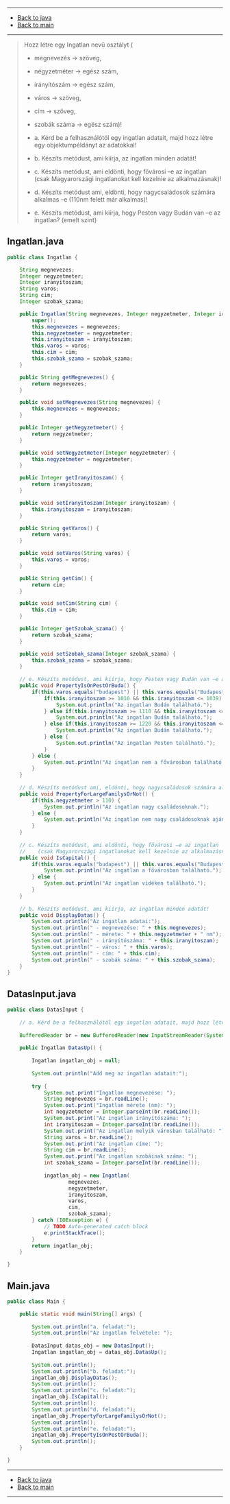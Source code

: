 
---

- [Back to java](../../java.md)
- [Back to main](../../../../README.md)

---

> Hozz létre egy Ingatlan nevű osztályt (
> - megnevezés -> szöveg, 
> - négyzetméter -> egész szám,
> - irányítószám -> egész szám, 
> - város -> szöveg, 
> - cím -> szöveg, 
> - szobák száma -> egész szám)!
>
> - a. Kérd be a felhasználótól egy ingatlan adatait, majd hozz létre egy objektumpéldányt az adatokkal!
> - b. Készíts metódust, ami kiírja, az ingatlan minden adatát!
> - c. Készíts metódust, ami eldönti, hogy fővárosi –e az ingatlan (csak Magyarországi ingatlanokat kell kezelnie az alkalmazásnak)!
> - d. Készíts metódust ami, eldönti, hogy nagycsaládosok számára alkalmas –e (110nm felett már alkalmas)!
> - e. Készíts metódust, ami kiírja, hogy Pesten vagy Budán van –e az ingatlan? (emelt szint)

## Ingatlan.java

```java
public class Ingatlan {

	String megnevezes;
	Integer negyzetmeter;
	Integer iranyitoszam;
	String varos;
	String cim;
	Integer szobak_szama;

	public Ingatlan(String megnevezes, Integer negyzetmeter, Integer iranyitoszam, String varos, String cim, Integer szobak_szama) {
		super();
		this.megnevezes = megnevezes;
		this.negyzetmeter = negyzetmeter;
		this.iranyitoszam = iranyitoszam;
		this.varos = varos;
		this.cim = cim;
		this.szobak_szama = szobak_szama;
	}

	public String getMegnevezes() {
		return megnevezes;
	}

	public void setMegnevezes(String megnevezes) {
		this.megnevezes = megnevezes;
	}

	public Integer getNegyzetmeter() {
		return negyzetmeter;
	}

	public void setNegyzetmeter(Integer negyzetmeter) {
		this.negyzetmeter = negyzetmeter;
	}

	public Integer getIranyitoszam() {
		return iranyitoszam;
	}

	public void setIranyitoszam(Integer iranyitoszam) {
		this.iranyitoszam = iranyitoszam;
	}

	public String getVaros() {
		return varos;
	}

	public void setVaros(String varos) {
		this.varos = varos;
	}

	public String getCim() {
		return cim;
	}

	public void setCim(String cim) {
		this.cim = cim;
	}

	public Integer getSzobak_szama() {
		return szobak_szama;
	}

	public void setSzobak_szama(Integer szobak_szama) {
		this.szobak_szama = szobak_szama;
	}
	
	// e. Készíts metódust, ami kiírja, hogy Pesten vagy Budán van –e az ingatlan? (emelt szint)
	public void PropertyIsOnPestOrBuda() {
		if(this.varos.equals("budapest") || this.varos.equals("Budapest") || this.varos.equals("BudaPest")) {
			if(this.iranyitoszam >= 1010 && this.iranyitoszam <= 1039) {
				System.out.println("Az ingatlan Budán található.");
			} else if(this.iranyitoszam >= 1110 && this.iranyitoszam <= 1129) {
				System.out.println("Az ingatlan Budán található.");
			} else if(this.iranyitoszam >= 1220 && this.iranyitoszam <= 1229) {
				System.out.println("Az ingatlan Budán található.");
			} else {
				System.out.println("Az ingatlan Pesten található.");
			}
		} else {
			System.out.println("Az ingatlan nem a fővárosban található.");
		}
	}
	
	// d. Készíts metódust ami, eldönti, hogy nagycsaládosok számára alkalmas –e (110nm felett már alkalmas)!
	public void PropertyForLargeFamilysOrNot() {
		if(this.negyzetmeter > 110) {
			System.out.println("Az ingatlan nagy családosoknak.");
		} else {
			System.out.println("Az ingatlan nem nagy családosoknak ajánlott.");
		}
	}
	
	// c. Készíts metódust, ami eldönti, hogy fővárosi –e az ingatlan 
	//    (csak Magyarországi ingatlanokat kell kezelnie az alkalmazásnak)!
	public void IsCapital() {
		if(this.varos.equals("budapest") || this.varos.equals("Budapest") || this.varos.equals("BudaPest")) {
			System.out.println("Az ingatlan a fővárosban található.");
		} else {
			System.out.println("Az ingatlan vidéken található.");
		}
	}
	
	// b. Készíts metódust, ami kiírja, az ingatlan minden adatát!
	public void DisplayDatas() {
		System.out.println("Az ingatlan adatai:");
		System.out.println(" - megnevezése: " + this.megnevezes);
		System.out.println(" - mérete: " + this.negyzetmeter + " nm");
		System.out.println(" - irányítószáma: " + this.iranyitoszam);
		System.out.println(" - város: " + this.varos);
		System.out.println(" - cím: " + this.cim);
		System.out.println(" - szobák száma: " + this.szobak_szama);
	}
}
```

## DatasInput.java

```java
public class DatasInput {
	
	// a. Kérd be a felhasználótól egy ingatlan adatait, majd hozz létre egy objektumpéldányt az adatokkal!
	
	BufferedReader br = new BufferedReader(new InputStreamReader(System.in));
	
	public Ingatlan DatasUp() {
		
		Ingatlan ingatlan_obj = null;
		
		System.out.println("Add meg az ingatlan adatait:");
		
		try {
			System.out.print("Ingatlan megnevezése: ");
			String megnevezes = br.readLine();
			System.out.print("Ingatlan mérete (nm): ");
			int negyzetmeter = Integer.parseInt(br.readLine());
			System.out.print("Az ingatlan irányítószáma: ");
			int iranyitoszam = Integer.parseInt(br.readLine());
			System.out.print("Az ingatlan melyik városban található: ");
			String varos = br.readLine();
			System.out.print("Az ingatlan címe: ");
			String cim = br.readLine();
			System.out.print("Az ingatlan szobáinak száma: ");
			int szobak_szama = Integer.parseInt(br.readLine());
			
			ingatlan_obj = new Ingatlan(
					megnevezes, 
					negyzetmeter, 
					iranyitoszam, 
					varos, 
					cim, 
					szobak_szama);
		} catch (IOException e) {
			// TODO Auto-generated catch block
			e.printStackTrace();
		}
		return ingatlan_obj;
	}

}
```

## Main.java

```java
public class Main {

	public static void main(String[] args) {
		
		System.out.println("a. feladat:");
		System.out.println("Az ingatlan felvétele: ");
		
		DatasInput datas_obj = new DatasInput();
		Ingatlan ingatlan_obj = datas_obj.DatasUp();
		
		System.out.println();
		System.out.println("b. feladat:");
		ingatlan_obj.DisplayDatas();
		System.out.println();
		System.out.println("c. feladat:");
		ingatlan_obj.IsCapital();
		System.out.println();
		System.out.println("d. feladat:");
		ingatlan_obj.PropertyForLargeFamilysOrNot();
		System.out.println();
		System.out.println("e. feladat:");
		ingatlan_obj.PropertyIsOnPestOrBuda();
		System.out.println();
	}

}
```

---

- [Back to java](../../java.md)
- [Back to main](../../../../README.md)

---
